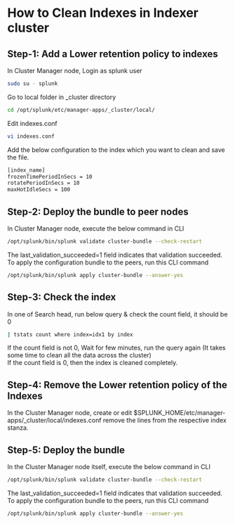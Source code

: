 # How to Clean Indexes in Indexer cluster
## Step-1: Add a Lower retention policy to indexes
In Cluster Manager node, 
Login as splunk user
```bash
sudo su - splunk
```
Go to local folder in _cluster directory
```bash
cd /opt/splunk/etc/manager-apps/_cluster/local/
```
Edit indexes.conf
```bash
vi indexes.conf
```
Add the below configuration to the index which you want to clean and save the file.
```bash
[index_name]
frozenTimePeriodInSecs = 10
rotatePeriodInSecs = 10
maxHotIdleSecs = 100
```
## Step-2: Deploy the bundle to peer nodes
In Cluster Manager node, execute the below command in CLI
```bash
/opt/splunk/bin/splunk validate cluster-bundle --check-restart
```
The last_validation_succeeded=1 field indicates that validation succeeded.
<br>
To apply the configuration bundle to the peers, run this CLI command
```bash
/opt/splunk/bin/splunk apply cluster-bundle --answer-yes
```
## Step-3: Check the index
In one of Search head, run below query & check the count field, it should be 0
```bash
| tstats count where index=idx1 by index
```
If the count field is not 0, Wait for few minutes, run the query again (It takes some time to clean all the data across the cluster)
<br>
If the count field is 0, then the index is cleaned completely. 
<br>
## Step-4: Remove the Lower retention policy of the Indexes
In the Cluster Manager node, 
create or edit $SPLUNK_HOME/etc/manager-apps/_cluster/local/indexes.conf remove the lines from the respective index stanza. 
## Step-5: Deploy the bundle
In the Cluster Manager node itself, execute the below command in CLI
```bash
/opt/splunk/bin/splunk validate cluster-bundle --check-restart
```
The last_validation_succeeded=1 field indicates that validation succeeded.
<br>
To apply the configuration bundle to the peers, run this CLI command
```bash
/opt/splunk/bin/splunk apply cluster-bundle --answer-yes
```
<br>
